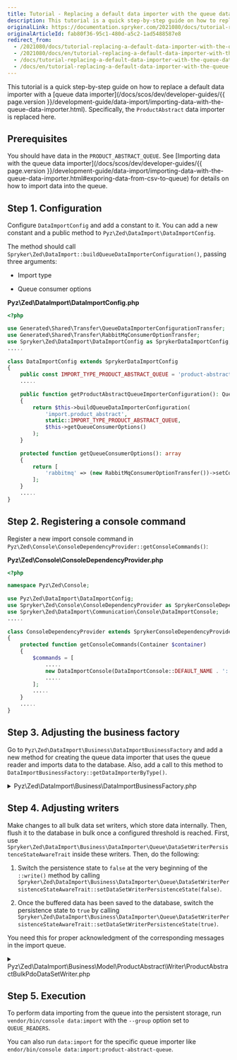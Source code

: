 ```yaml
---
title: Tutorial - Replacing a default data importer with the queue data importer
description: This tutorial is a quick step-by-step guide on how to replace a default data importer with a queue data importer.
originalLink: https://documentation.spryker.com/2021080/docs/tutorial-replacing-a-default-data-importer-with-the-queue-data-importer
originalArticleId: fab80f36-95c1-480d-a5c2-1ad5488587e8
redirect_from:
  - /2021080/docs/tutorial-replacing-a-default-data-importer-with-the-queue-data-importer
  - /2021080/docs/en/tutorial-replacing-a-default-data-importer-with-the-queue-data-importer
  - /docs/tutorial-replacing-a-default-data-importer-with-the-queue-data-importer
  - /docs/en/tutorial-replacing-a-default-data-importer-with-the-queue-data-importer
---
```


This tutorial is a quick step-by-step guide on how to replace a default data importer with a [queue data importer](/docs/scos/dev/developer-guides/{{ page.version }}/development-guide/data-import/importing-data-with-the-queue-data-importer.html). 
Specifically, the `ProductAbstract` data importer is replaced here.

## Prerequisites
You should have data in the `PRODUCT_ABSTRACT_QUEUE`. See [Importing data with the queue data importer](/docs/scos/dev/developer-guides/{{ page.version }}/development-guide/data-import/importing-data-with-the-queue-data-importer.html#exporing-data-from-csv-to-queue) for details on how to import data into the queue.

## Step 1. Configuration
Configure `DataImportConfig` and add a constant to it. You can add a new constant and a public method to  `Pyz\Zed\DataImport\DataImportConfig`. 

The method should call `Spryker\Zed\DataImport::buildQueueDataImporterConfiguration()`, passing three arguments:

* Import type

* Queue consumer options

**Pyz\Zed\DataImport\DataImportConfig.php**

```php
<?php

use Generated\Shared\Transfer\QueueDataImporterConfigurationTransfer;
use Generated\Shared\Transfer\RabbitMqConsumerOptionTransfer;
use Spryker\Zed\DataImport\DataImportConfig as SprykerDataImportConfig;
.....
 
class DataImportConfig extends SprykerDataImportConfig
{
    public const IMPORT_TYPE_PRODUCT_ABSTRACT_QUEUE = 'product-abstract-queue'; // We assumed you already provided the data in this queue
    .....
  
    public function getProductAbstractQueueImporterConfiguration(): QueueDataImporterConfigurationTransfer
    {
        return $this->buildQueueDataImporterConfiguration(
            'import.product_abstract',
            static::IMPORT_TYPE_PRODUCT_ABSTRACT_QUEUE,
            $this->getQueueConsumerOptions()
        );
    }
 
    protected function getQueueConsumerOptions(): array
    {
        return [
            'rabbitmq' => (new RabbitMqConsumerOptionTransfer())->setConsumerExclusive(false)->setNoWait(false),
        ];
    }
    .....
}
```

## Step 2. Registering a console command
Register a new import console command in `Pyz\Zed\Console\ConsoleDependencyProvider::getConsoleCommands()`:

**Pyz\Zed\Console\ConsoleDependencyProvider.php**

```php
<?php

namespace Pyz\Zed\Console;
 
use Pyz\Zed\DataImport\DataImportConfig;
use Spryker\Zed\Console\ConsoleDependencyProvider as SprykerConsoleDependencyProvider;
use Spryker\Zed\DataImport\Communication\Console\DataImportConsole;
.....
 
class ConsoleDependencyProvider extends SprykerConsoleDependencyProvider
{
    protected function getConsoleCommands(Container $container)
    {
        $commands = [
            .....
            new DataImportConsole(DataImportConsole::DEFAULT_NAME . ':' . DataImportConfig::IMPORT_TYPE_PRODUCT_ABSTRACT_QUEUE),
            .....
        ];
        .....
    }
    .....
}
```

## Step 3. Adjusting the business factory
Go to `Pyz\Zed\DataImport\Business\DataImportBusinessFactory` and add a new method for creating the queue data importer that uses the queue reader and imports data to the database. 
Also, add a call to this method to `DataImportBusinessFactory::getDataImporterByType()`. 

<details><summary>Pyz\Zed\DataImport\Business\DataImportBusinessFactory.php</summary>

```php
<?php

use Spryker\Zed\DataImport\Business\DataImporter\Queue\QueueDataImporterInterface;
.....
 
class DataImportBusinessFactory extends SprykerDataImportBusinessFactory
{
    .....
    public function getDataImporterByType()
    {
        .....
            case DataImportConfig::IMPORT_TYPE_PRODUCT_ABSTRACT_QUEUE:
                return $this->createProductAbstractQueueImporter($dataImportConfigurationActionTransfer);

        .....
    }
  
    protected function createProductAbstractQueueImporter(): QueueDataImporterInterface
    {
        $dataImporter = $this->createQueueDataImporter($this->getConfig()->getProductAbstractQueueImporterConfiguration());
  
        $dataSetStepBroker = $this->createTransactionAwareDataSetStepBroker(ProductAbstractHydratorStep::BULK_SIZE);
        $dataSetStepBroker
            ->addStep($this->createAddLocalesStep())
            ->addStep($this->createAddCategoryKeysStep())
            ->addStep($this->createTaxSetNameToIdTaxSetStep(ProductAbstractHydratorStep::KEY_TAX_SET_NAME))
            ->addStep($this->createAttributesExtractorStep())
            ->addStep($this->createProductLocalizedAttributesExtractorStep([
                ProductAbstractHydratorStep::KEY_NAME,
                ProductAbstractHydratorStep::KEY_URL,
                ProductAbstractHydratorStep::KEY_DESCRIPTION,
                ProductAbstractHydratorStep::KEY_META_TITLE,
                ProductAbstractHydratorStep::KEY_META_DESCRIPTION,
                ProductAbstractHydratorStep::KEY_META_KEYWORDS,
            ]))
            ->addStep(new ProductAbstractHydratorStep());
        $dataImporter->addDataSetStepBroker($dataSetStepBroker);
        $dataImporter->setDataSetWriter($this->createProductAbstractDataImportWriters());
  
        return $dataImporter;
    }
    .....
}
```
</details>

## Step 4. Adjusting writers
Make changes to all bulk data set writers, which store data internally. Then, flush it to the database in bulk once a configured threshold is reached. 
First, use `Spryker\Zed\DataImport\Business\DataImporter\Queue\DataSetWriterPersistenceStateAwareTrait` inside these writers. Then, do the following:
1. Switch the persistence state to `false` at the very beginning of the `::write()` method by calling `Spryker\Zed\DataImport\Business\DataImporter\Queue\DataSetWriterPersistenceStateAwareTrait::setDataSetWriterPersistenceState(false)`.

2. Once the buffered data has been saved to the database, switch the persistence state to `true`  by calling `Spryker\Zed\DataImport\Business\DataImporter\Queue\DataSetWriterPersistenceStateAwareTrait::setDataSetWriterPersistenceState(true)`.

You need this for proper acknowledgment of the corresponding messages in the import queue.

<details><summary>Pyz\Zed\DataImport\Business\Model\ProductAbstract\Writer\ProductAbstractBulkPdoDataSetWriter.php</summary>

```php
<?php

use Spryker\Zed\DataImport\Business\DataImporter\Queue\DataSetWriterPersistenceStateAwareTrait;
use Spryker\Zed\DataImport\Business\Model\DataSet\DataSetInterface;
use Spryker\Zed\DataImport\Business\Model\DataSet\DataSetWriterInterface;
.....
 
class ProductAbstractBulkPdoDataSetWriter implements DataSetWriterInterface
{
    use DataSetWriterPersistenceStateAwareTrait;
 
    /**
     * Static buffer.
     */
    protected static $productAbstractCollection = [];
 
    .....
 
    public function write(DataSetInterface $dataSet): void
    {
        $this->setDataSetWriterPersistenceState(false);
         
        // storing data sets in the internal buffer
    }
 
    .....
 
    /**
     * Called once the data in the internal buffer is ready to be saved.
     */
    protected function flush(): void
    {
        // writing data from the buffer to database
         
        $this->setDataSetWriterPersistenceState(true);
    }
}
```

</details>


## Step 5. Execution
To perform data importing from the queue into the persistent storage, run `vendor/bin/console data:import` with the `--group` option set to `QUEUE_READERS`.

You can also run `data:import` for the specific queue importer like `endor/bin/console data:import:product-abstract-queue`.

